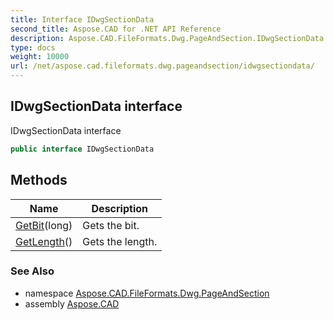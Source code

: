```yaml
---
title: Interface IDwgSectionData
second_title: Aspose.CAD for .NET API Reference
description: Aspose.CAD.FileFormats.Dwg.PageAndSection.IDwgSectionData interface. IDwgSectionData interface
type: docs
weight: 10000
url: /net/aspose.cad.fileformats.dwg.pageandsection/idwgsectiondata/
---
```

## IDwgSectionData interface

IDwgSectionData interface

```csharp
public interface IDwgSectionData
```

## Methods

| Name | Description |
| --- | --- |
| [GetBit](../../aspose.cad.fileformats.dwg.pageandsection/idwgsectiondata/getbit/)(long) | Gets the bit. |
| [GetLength](../../aspose.cad.fileformats.dwg.pageandsection/idwgsectiondata/getlength/)() | Gets the length. |

### See Also

* namespace [Aspose.CAD.FileFormats.Dwg.PageAndSection](../../aspose.cad.fileformats.dwg.pageandsection/)
* assembly [Aspose.CAD](../../)


